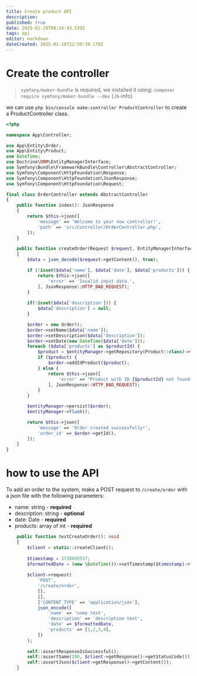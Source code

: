 ```yaml
---
title: Create product API
description: 
published: true
date: 2025-01-29T00:24:43.539Z
tags: api
editor: markdown
dateCreated: 2025-01-28T22:50:39.179Z
---
```


# Create the controller
> `symfony/maker-bundle` is required, we installed it using: `composer require symfony/maker-bundle --dev`
{.is-info}

we can use `php bin/console make:controller ProductController` to create a ProductController class.

``` php
<?php

namespace App\Controller;

use App\Entity\Order;
use App\Entity\Product;
use DateTime;
use Doctrine\ORM\EntityManagerInterface;
use Symfony\Bundle\FrameworkBundle\Controller\AbstractController;
use Symfony\Component\HttpFoundation\Response;
use Symfony\Component\HttpFoundation\JsonResponse;
use Symfony\Component\HttpFoundation\Request;

final class OrderController extends AbstractController
{
    public function index(): JsonResponse
    {
        return $this->json([
            'message' => 'Welcome to your new controller!',
            'path' => 'src/Controller/OrderController.php',
        ]);
    }

    public function createOrder(Request $request, EntityManagerInterface $entityManager): JsonResponse
    {
        $data = json_decode($request->getContent(), true);

        if (!isset($data['name'], $data['date'], $data['products'])) {
            return $this->json([
                'error' => 'Invalid input data.',
            ], JsonResponse::HTTP_BAD_REQUEST);
        }
        
        if(!isset($data['description'])) {
            $data['description'] = null;
        }

        $order = new Order();
        $order->setName($data['name']);
        $order->setDescription($data['description']);
        $order->setDate(new DateTime($data['date']));
        foreach ($data['products'] as $productId) {
            $product = $entityManager->getRepository(Product::class)->find($productId);
            if ($product) {
                $order->addIdProduct($product);
            } else {
                return $this->json([
                    'error' => "Product with ID {$productId} not found.",
                ], JsonResponse::HTTP_BAD_REQUEST);
            }
        }

        $entityManager->persist($order);
        $entityManager->flush();

        return $this->json([
            'message' => 'Order created successfully!',
            'order_id' => $order->getId(),
        ]);
    }
}

```

# how to use the API
To add an order to the system, make a POST request to `/create/order` with a json file with the following parameters:
- name: string - **required**
- description: string - **optional**
- date: Date - **required**
- products: array of int - **required**

``` php
    public function testCreateOrder(): void
    {
        $client = static::createClient();
    
        $timestamp = 1738095557;
        $formattedDate = (new \DateTime())->setTimestamp($timestamp)->format('Y-m-d');
    
        $client->request(
            'POST',
            '/create/order',
            [],
            [],
            ['CONTENT_TYPE' => 'application/json'],
            json_encode([
                'name' => 'nome test',
                'description' => 'description test',
                'date' => $formattedDate,
                'products' => [1,2,3,4],
            ])
        );
    
        self::assertResponseIsSuccessful();
        self::assertSame(200, $client->getResponse()->getStatusCode());
        self::assertJson($client->getResponse()->getContent());
    }
```